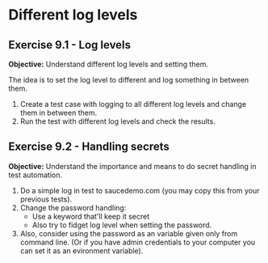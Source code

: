 # Different log levels

## Exercise 9.1 - Log levels

**Objective:** Understand different log levels and setting them.

The idea is to set the log level to different and log something in between them.

1. Create a test case with logging to all different log levels and change them in between them.
2. Run the test with different log levels and check the results.

## Exercise 9.2 - Handling secrets

**Objective:** Understand the importance and means to do secret handling in test automation.

1. Do a simple log in test to saucedemo.com (you may copy this from your previous tests).
2. Change the password handling:
    - Use a keyword that'll keep it secret
    - Also try to fidget log level when setting the password.
3. Also, consider using the password as an variable given only from command line. (Or if you have admin credentials to your computer you can set it as an evironment variable).
